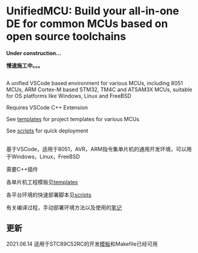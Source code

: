 # UnifiedMCU: Build your all-in-one DE for common MCUs based on open source toolchains

**Under construction...**

**慢速施工中。。。**

##

A unified VSCode based environment for various MCUs, including 8051 MCUs, ARM Cortex-M based STM32, TM4C and ATSAM3X MCUs, suitable for OS platforms like Windows, Linux and FreeBSD

Requires VSCode C++ Extension 

See [templates](templates/) for project templates for various MCUs

See [scripts](scripts/) for quick deployment

##

基于VSCode，适用于8051，AVR，ARM指令集单片机的通用开发环境，可以用于Windows，Linux，FreeBSD

需要C++插件

各单片机工程模板见[templates](templates/)

各平台环境的快速部署脚本见[scripts](scripts/)

有关编译过程，手动部署环境方法以及使用的[笔记](https://github.com/apachiww/Notes/blob/master/201220a_mcu-ide.md)

## 更新

2021.06.14 适用于STC89C52RC的开发[模板](templates/8051/stc89c52rc/)和Makefile已经可用